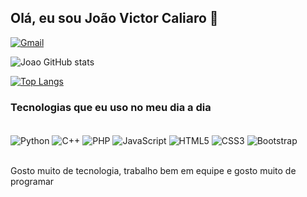 ## Olá, eu sou João Victor Caliaro 👋

[![Gmail](	https://img.shields.io/badge/Gmail-D14836?style=for-the-badge&logo=gmail&logoColor=white)](mailto:jcaliaro@gmail.com)

![Joao GitHub stats](https://github-readme-stats.vercel.app/api?username=joaovictorcaliaro&show_icons=true&theme=dark)

[![Top Langs](https://github-readme-stats.vercel.app/api/top-langs/?username=joaovictorcaliaro&layout=compact&theme=dark&show_icons=true)](https://github.com/anuraghazra/github-readme-stats)

### Tecnologias que eu uso no meu dia a dia

<div style="display: inline_block"><br/>
  <img align="center" alt="Python" src="https://img.shields.io/badge/Python-3776AB?style=for-the-badge&logo=python&logoColor=white">
  <img align="center" alt="C++" src="https://img.shields.io/badge/C%2B%2B-00599C?style=for-the-badge&logo=c%2B%2B&logoColor=white">
  <img align="center" alt="PHP" src="https://img.shields.io/badge/PHP-777BB4?style=for-the-badge&logo=php&logoColor=white">
  <img align="center" alt="JavaScript" src="https://img.shields.io/badge/JavaScript-F7DF1E?style=for-the-badge&logo=javascript&logoColor=black">
  <img align="center" alt="HTML5" src="https://img.shields.io/badge/HTML5-E34F26?style=for-the-badge&logo=html5&logoColor=white">
  <img align="center" alt="CSS3" src="https://img.shields.io/badge/CSS3-1572B6?style=for-the-badge&logo=css3&logoColor=white">
  <img align="center" alt="Bootstrap" src="https://img.shields.io/badge/Bootstrap-563D7C?style=for-the-badge&logo=bootstrap&logoColor=white">

</div><br/>

Gosto muito de tecnologia, trabalho bem em equipe e gosto muito de programar
